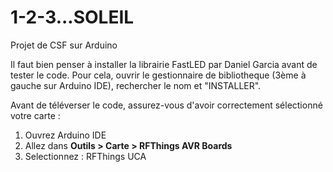 # 1-2-3...SOLEIL
Projet de CSF sur Arduino

Il faut bien penser à installer la librairie FastLED par Daniel Garcia avant de tester le code.
Pour cela, ouvrir le gestionnaire de bibliotheque (3ème à gauche sur Arduino IDE), rechercher le nom et "INSTALLER".

Avant de téléverser le code, assurez-vous d'avoir correctement sélectionné votre carte :

1. Ouvrez Arduino IDE
2. Allez dans **Outils > Carte > RFThings AVR Boards**
3. Selectionnez : RFThings UCA
